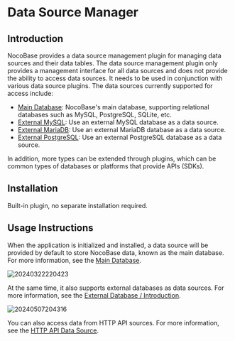 # Data Source Manager

<PluginInfo name="data-source-manager"></PluginInfo>

## Introduction

NocoBase provides a data source management plugin for managing data sources and their data tables. The data source management plugin only provides a management interface for all data sources and does not provide the ability to access data sources. It needs to be used in conjunction with various data source plugins. The data sources currently supported for access include:

- [Main Database](/handbook/data-source-main): NocoBase's main database, supporting relational databases such as MySQL, PostgreSQL, SQLite, etc.
- [External MySQL](/handbook/data-source-external-mysql): Use an external MySQL database as a data source.
- [External MariaDB](/handbook/data-source-external-mariadb): Use an external MariaDB database as a data source.
- [External PostgreSQL](/handbook/data-source-external-postgres): Use an external PostgreSQL database as a data source.

In addition, more types can be extended through plugins, which can be common types of databases or platforms that provide APIs (SDKs).

## Installation

Built-in plugin, no separate installation required.

## Usage Instructions

When the application is initialized and installed, a data source will be provided by default to store NocoBase data, known as the main database. For more information, see the [Main Database](/handbook/data-source-main).

![20240322220423](https://static-docs.nocobase.com/20240322220423.png)

At the same time, it also supports external databases as data sources. For more information, see the [External Database / Introduction](/handbook/data-source-manager/external-database).

![20240507204316](https://static-docs.nocobase.com/20240507204316.png)

You can also access data from HTTP API sources. For more information, see the [HTTP API Data Source](/handbook/data-source-http-api).
